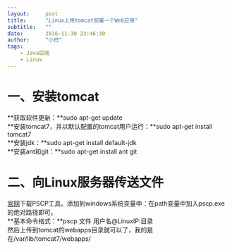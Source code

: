 ```yaml
---
layout:     post
title:      "Linux上用tomcat部署一个Web应用"
subtitle:   ""
date:       2016-11-30 23:46:30
author:     "小白"
tags:
    - Java后端
    - Linux
---
```


# 一、安装tomcat #
**获取软件更新：**sudo apt-get update
</br>
**安装tomcat7，并以默认配置的tomcat用户运行：**sudo apt-get install tomcat7
</br>
**安装jdk：**sudo apt-get install default-jdk
</br>
**安装ant和git：**sudo apt-get install ant git
</br>
# 二、向Linux服务器传送文件 #
[官网](http://www.chiark.greenend.org.uk/~sgtatham/putty/download.html)下载PSCP工具。添加到windows系统变量中：在path变量中加入pscp.exe的绝对路径即可。
</br>
**基本命令格式：**pscp 文件 用户名@LinuxIP:目录
</br>
然后上传到tomcat的webapps目录就可以了，我的是在/var/lib/tomcat7/webapps/